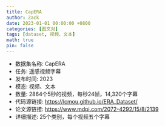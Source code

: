 ```yaml
---
title: CapERA
author: Zack
date: 2023-01-01 00:00:00 +0800
categories: [图文对]
tags: [dataset, 视频、文本]
math: true
pin: false
---
```

- 数据集名称: CapERA
- 任务: 遥感视频字幕
- 发布时间: 2023
- 模态: 视频、文本
- 数量: 2864个5秒的视频，每秒24帧，14,320个字幕
- 代码源链接: https://lcmou.github.io/ERA_Dataset/
- 论文源链接: https://www.mdpi.com/2072-4292/15/8/2139
- 详细描述: 25个类别，每个视频五个字幕
